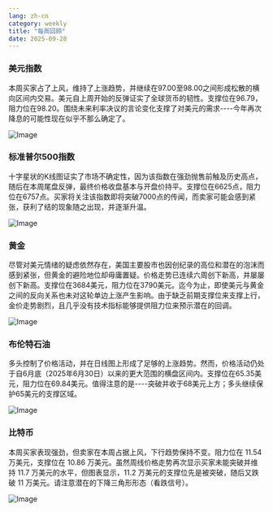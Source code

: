 ```yaml
---
lang: zh-cn
category: weekly
title: "每周回顾"
date: 2025-09-28
---
```


### 美元指数

本周买家占了上风，维持了上涨趋势，并继续在97.00至98.00之间形成松散的横向区间内交易。美元自上周开始的反弹证实了全球货币的韧性。支撑位在96.79，阻力位在98.20。围绕未来利率决议的言论变化支撑了对美元的需求----今年再次降息的可能性现在似乎不那么确定了。

![Image](https://markleighedu.github.io/img/Sep-2025/28-Sep-2025/usdindex.jpg)

### 标准普尔500指数

十字星状的K线图证实了市场不确定性，因为该指数在强劲抛售前触及历史高点，随后在本周尾盘反弹，最终价格收盘基本与开盘价持平。支撑位在6625点，阻力位在6757点。买家将关注该指数即将突破7000点的传闻，而卖家可能会感到紧张，获利了结的现象随之出现，并逐渐升温。

![Image](https://markleighedu.github.io/img/Sep-2025/28-Sep-2025/sp500.jpg)

### 黄金

尽管对美元情绪的疑虑依然存在，美国主要股市也因创纪录的高位和潜在的泡沫而感到紧张，但黄金的避险地位却毋庸置疑。价格走势已连续六周创下新高，并屡屡创下新高。支撑位在3684美元，阻力位在3790美元。迄今为止，即使美元与黄金之间的反向关系也未对这轮单边上涨产生影响。由于缺乏前期支撑位来支撑上行，金价走势剧烈，且几乎没有技术指标能够提供阻力位来预示潜在的回调。

![Image](https://markleighedu.github.io/img/Sep-2025/28-Sep-2025/gold.jpg)

### 布伦特石油

多头控制了价格活动，并在日线图上形成了足够的上涨趋势。然而，价格活动仍处于自6月底（2025年6月30日）以来的更大范围的横盘区间内。支撑位在65.35美元，阻力位在69.84美元。值得注意的是----突破并收于68美元上方；多头继续保护65美元的支撑区域。

![Image](https://markleighedu.github.io/img/Sep-2025/28-Sep-2025/brentoil.jpg)

### 比特币

本周买家表现强劲，但卖家在本周占据上风，下行趋势保持不变。阻力位在 11.54 万美元，支撑位在 10.86 万美元。虽然周线价格走势再次显示买家未能突破并维持 11.7 万美元的水平，但图表显示，11.2 万美元的支撑位先是被突破，随后又跌破 11 万美元。请注意潜在的下降三角形形态（看跌信号）。

![Image](https://markleighedu.github.io/img/Sep-2025/28-Sep-2025/bitcoin.jpg)

